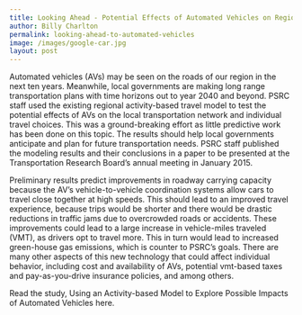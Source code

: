 ```yaml
---
title: Looking Ahead - Potential Effects of Automated Vehicles on Regional Travel
author: Billy Charlton
permalink: looking-ahead-to-automated-vehicles
image: /images/google-car.jpg
layout: post
---
```


Automated vehicles (AVs) may be seen on the roads of our region in the next ten years. 
Meanwhile, local governments are making long range transportation plans with time horizons 
out to year 2040 and beyond. PSRC staff used the existing regional activity-based travel model 
to test the potential effects of AVs on the local transportation network and individual travel choices. 
This was a ground-breaking effort as little predictive work has been done on this topic. 
The results should help local governments anticipate and plan for future transportation needs. 
PSRC staff published the modeling results and their conclusions in a paper to be presented at the 
Transportation Research Board’s annual meeting in January 2015.

Preliminary results predict improvements in roadway carrying capacity
because the AV’s vehicle-to-vehicle coordination systems allow cars to travel 
close together at high speeds. This should lead to an improved travel experience, 
because trips would be shorter and there would be drastic reductions in traffic jams due 
to overcrowded roads or accidents. These improvements could lead to a large increase in vehicle-miles 
traveled (VMT), as drivers opt to travel more. 
This in turn would lead to increased green-house gas emissions, which is counter to PSRC’s goals. 
There are many other aspects of this new technology that could affect individual behavior, 
including cost and availability of AVs, potential vmt-based taxes and pay-as-you-drive insurance policies, 
and among others.  

Read the study, Using an Activity-based Model to Explore Possible Impacts of Automated Vehicles here.


